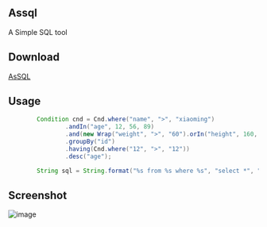 ## Assql
A Simple SQL tool

## Download
[AsSQL](http://7xs6lq.com1.z0.glb.clouddn.com/github/jarJava.jar)

## Usage
```java
        Condition cnd = Cnd.where("name", ">", "xiaoming")
                .andIn("age", 12, 56, 89)
                .and(new Wrap("weight", ">", "60").orIn("height", 160, 170, 180))
                .groupBy("id")
                .having(Cnd.where("12", ">", "12"))
                .desc("age");

        String sql = String.format("%s from %s where %s", "select *", "tableName", cnd.toSql());
```

## Screenshot
![image](http://7xs6lq.com1.z0.glb.clouddn.com/AsSQL.png)